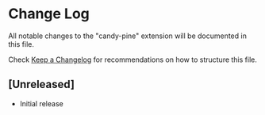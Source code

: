 # Change Log

All notable changes to the "candy-pine" extension will be documented in this file.

Check [Keep a Changelog](http://keepachangelog.com/) for recommendations on how to structure this file.

## [Unreleased]

- Initial release
